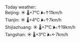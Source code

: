 Today weather:  
Beijing: ☀️   🌡️+7°C 🌬️↑11km/h  
Tianjin: ☀️   🌡️+4°C 🌬️↑7km/h  
Shijiazhuang: ☀️   🌡️+7°C 🌬️↑19km/h  
Tangshan: ☀️   🌡️+3°C 🌬️←7km/h  
